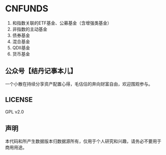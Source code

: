 # CNFUNDS

1. 和指数关联的ETF基金、公募基金（含增强类基金）
1. 非指数的主动基金
1. 债券基金
1. 混合基金
1. QDII基金
1. 货币基金

## 公众号【结丹记事本儿】
一个小散在持续分享资产配置心得，毛估估的奔向财富自由，欢迎围观参与。

## LICENSE
GPL v2.0

## 声明
本代码和所产生数据版本归数据源所有，仅用于个人研究和兴趣，请务必不要用于商用用途。
